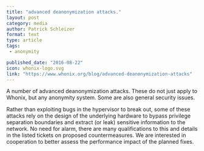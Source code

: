 ```yaml
---
title: "advanced deanonymization attacks."
layout: post
category: media
author: Patrick Schleizer
format: text
type: article
tags: 
 - anonymity

published_date: "2016-08-22"
icon: whonix-logo.svg
link: "https://www.whonix.org/blog/advanced-deanonymization-attacks"
---
```


A number of advanced deanonymization attacks. These do not just apply to
Whonix, but any anonymity system. Some are also general security issues.

Rather than exploiting bugs in the hypervisor to break out, some of these
attacks rely on the design of the underlying hardware to bypass privilege
separation boundaries and extract (or leak) sensitive information to the
network. No need for alarm, there are many qualifications to this and details
in the listed tickets on proposed countermeasures. We are interested in
cooperation to better assess the performance impact of the planned fixes.
